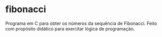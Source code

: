 # fibonacci
Programa em C para obter os números da sequência de Fibonacci. Feito com propósito didático para exercitar lógica de programação.